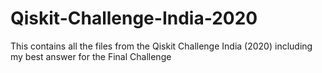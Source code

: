 # Qiskit-Challenge-India-2020

This contains all the files from the Qiskit Challenge India (2020) including my best answer for the Final Challenge
